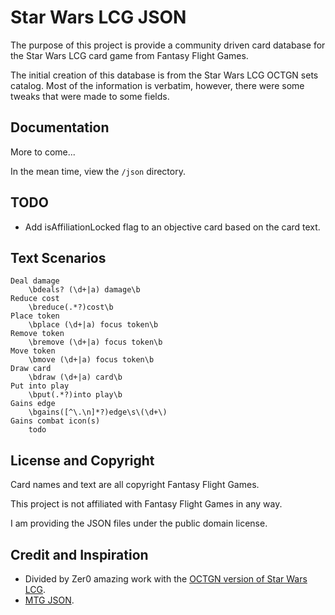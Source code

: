 # Star Wars LCG JSON

The purpose of this project is provide a community driven card database for the Star Wars LCG card game from Fantasy Flight Games.

The initial creation of this database is from the Star Wars LCG OCTGN sets catalog. Most of the information is verbatim, however, there were some tweaks that were made to some fields.

## Documentation

More to come...

In the mean time, view the ```/json``` directory.

## TODO

* Add isAffiliationLocked flag to an objective card based on the card text.

## Text Scenarios

```
Deal damage
    \bdeals? (\d+|a) damage\b
Reduce cost
    \breduce(.*?)cost\b
Place token
    \bplace (\d+|a) focus token\b
Remove token
    \bremove (\d+|a) focus token\b
Move token
    \bmove (\d+|a) focus token\b
Draw card
    \bdraw (\d+|a) card\b
Put into play
    \bput(.*?)into play\b
Gains edge
    \bgains([^\.\n]*?)edge\s\(\d+\)
Gains combat icon(s)
    todo

```

## License and Copyright

Card names and text are all copyright Fantasy Flight Games.

This project is not affiliated with Fantasy Flight Games in any way.

I am providing the JSON files under the public domain license.

## Credit and Inspiration

* Divided by Zer0 amazing work with the [OCTGN version of Star Wars LCG](https://github.com/db0/Star-Wars-LCG-OCTGN).
* [MTG JSON](http://mtgjson.com/).
